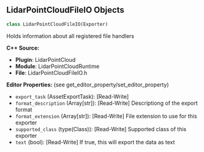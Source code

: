 ## LidarPointCloudFileIO Objects

```python
class LidarPointCloudFileIO(Exporter)
```

Holds information about all registered file handlers

**C++ Source:**

- **Plugin**: LidarPointCloud
- **Module**: LidarPointCloudRuntime
- **File**: LidarPointCloudFileIO.h

**Editor Properties:** (see get_editor_property/set_editor_property)

- ``export_task`` (AssetExportTask):  [Read-Write]
- ``format_description`` (Array[str]):  [Read-Write] Descriptiong of the export format
- ``format_extension`` (Array[str]):  [Read-Write] File extension to use for this exporter
- ``supported_class`` (type(Class)):  [Read-Write] Supported class of this exporter
- ``text`` (bool):  [Read-Write] If true, this will export the data as text

<a id="unreal.LidarPointCloudFileIO_ASCII"></a>